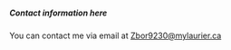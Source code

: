 <h5>Contact information here</h5>
<p> You can contact me via email at <a href= "https://outlook.live.com/owa/" >Zbor9230@mylaurier.ca</a> </p>
